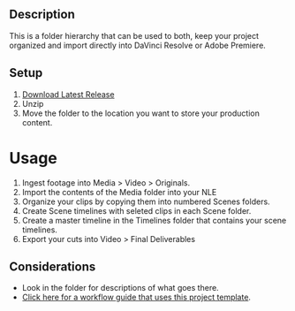 ## Description
This is a folder hierarchy that can be used to both, keep your project organized and import directly into DaVinci Resolve or Adobe Premiere.

## Setup
1. [Download Latest Release](https://github.com/lsuxrstudio/production-template/zipball/main)
2. Unzip
3. Move the folder to the location you want to store your production content.

# Usage
1. Ingest footage into Media > Video > Originals.
2. Import the contents of the Media folder into your NLE
3. Organize your clips by copying them into numbered Scenes folders. 
4. Create Scene timelines with seleted clips in each Scene folder. 
5. Create a master timeline in the Timelines folder that contains your scene timelines.
6. Export your cuts into Video > Final Deliverables

## Considerations
* Look in the folder for descriptions of what goes there.
* [Click here for a workflow guide that uses this project template](https://github.com/lsuxrstudio/xrstudioguides/tree/main/production-workflow).
